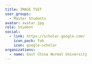 ```yaml
---
title: IMAGE TSET
user_groups:
  - Master Students
avatar: avatar.jpg
role: Student
social:
  - link: https://scholar.google.com/
    icon_pack: fab
    icon: google-scholar
organizations:
  - name: East China Normal University
---
```

